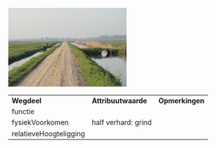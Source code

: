 ![grindpad](media/1d04fadd2df532f3520bddb1e6bf7db5d31a8411.jpg)

|                        |                     |                 |
|------------------------|---------------------|-----------------|
| **Wegdeel**            | **Attribuutwaarde** | **Opmerkingen** |
| functie                |                     |                 |
| fysiekVoorkomen        | half verhard: grind |                 |
| relatieveHoogteligging |                     |                 |
